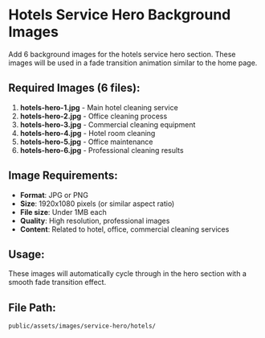 # Hotels Service Hero Background Images

Add 6 background images for the hotels service hero section. These images will be used in a fade transition animation similar to the home page.

## Required Images (6 files):

1. **hotels-hero-1.jpg** - Main hotel cleaning service
2. **hotels-hero-2.jpg** - Office cleaning process
3. **hotels-hero-3.jpg** - Commercial cleaning equipment
4. **hotels-hero-4.jpg** - Hotel room cleaning
5. **hotels-hero-5.jpg** - Office maintenance
6. **hotels-hero-6.jpg** - Professional cleaning results

## Image Requirements:
- **Format**: JPG or PNG
- **Size**: 1920x1080 pixels (or similar aspect ratio)
- **File size**: Under 1MB each
- **Quality**: High resolution, professional images
- **Content**: Related to hotel, office, commercial cleaning services

## Usage:
These images will automatically cycle through in the hero section with a smooth fade transition effect.

## File Path:
`public/assets/images/service-hero/hotels/`
